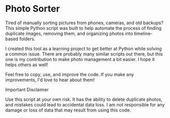 # Photo Sorter
Tired of manually sorting pictures from phones, cameras, and old backups? This simple Python script was built to help automate the process of finding duplicate images, removing them, and organizing photos into timeline-based folders.

I created this tool as a learning project to get better at Python while solving a common issue. There are probably many similar scripts out there, but this one is my contribution to make photo management a bit easier. I hope it helps others as well!

Feel free to copy, use, and improve the code. If you make any improvements, I'd love to hear about them!

Important Disclaimer

Use this script at your own risk. It has the ability to delete duplicate photos, and mistakes could lead to accidental data loss. I am not responsible for any damage or loss of data that may result from using this code.
 
